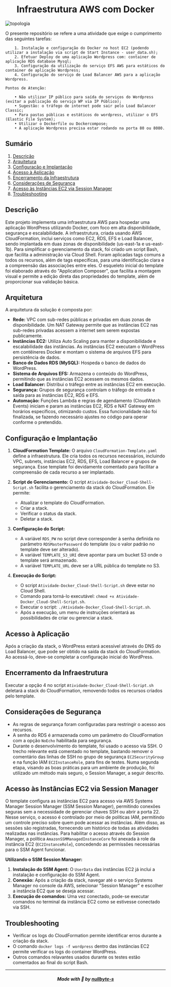<h1 align="center">Infraestrutura AWS com Docker</h1>

![topologia](https://github.com/user-attachments/assets/e8c65ae4-2ae1-4cea-9a86-dbe34acdf10b)

O presente repositório se refere a uma atividade que exige o cumprimento das seguintes tarefas:

        1. Instalação e configuração do Docker no host EC2 (podendo utilizar a instalação via script de Start Instance - user_data.sh);
        2. Efetuar Deploy de uma aplicação Wordpress com: container de aplicação RDS database Mysql;
        3. Configuração da utilização do serviço EFS AWS para estáticos do container de aplicação Wordpress;
        4. Configuração do serviço de Load Balancer AWS para a aplicação Wordpress.

    𝙿𝚘𝚗𝚝𝚘𝚜 𝚍𝚎 𝙰𝚝𝚎𝚗çã𝚘:
    
        • Não utilizar IP público para saída do serviços do Wordpress (evitar a publicação do serviço WP via IP Público);
        • Sugestão: o tráfego de internet pode sair pelo Load Balancer Classic;
        • Para pastas públicas e estáticos do wordpress, utilizar o EFS (Elastic File System);
        • Utilizar o Dockerfile ou Dockercompose;
        • A aplicação Wordpress precisa estar rodando na porta 80 ou 8080.

## Sumário
1. [Descrição](#descrição)
2. [Arquitetura](#arquitetura)
3. [Configuração e Implantação](#configuração-e-implantação)
4. [Acesso à Aplicação](#acesso-à-aplicação)
5. [Encerramento da Infraestrutura](#encerramento-da-infraestrutura)
6. [Considerações de Segurança](#considerações-de-segurança)
7. [Acesso às Instâncias EC2 via Session Manager](#acesso-às-instâncias-ec2-via-session-manager)
8. [Troubleshooting](#troubleshooting)


## Descrição

Este projeto implementa uma infraestrutura AWS para hospedar uma aplicação WordPress utilizando Docker, com foco em alta disponibilidade, segurança e escalabilidade. A infraestrutura, criada usando AWS CloudFormation, inclui serviços como EC2, RDS, EFS e Load Balancer, sendo implantada em duas zonas de disponibilidade (us-east-1a e us-east-1b). Para simplificar o gerenciamento da stack, foi criado um script Bash, que facilita a administração via Cloud Shell. Foram aplicadas tags comuns a todos os recursos, além de tags específicas, para uma identificação clara e a compreensão das associações entre eles. O esqueleto inicial do template foi elaborado através do "Application Composer", que facilita a montagem visual e permite a edição direta das propriedades do template, além de proporcionar sua validação básica.


## Arquitetura

A arquitetura da solução é composta por:

* **Rede:** VPC com sub-redes públicas e privadas em duas zonas de disponibilidade. Um NAT Gateway permite que as instâncias EC2 nas sub-redes privadas acessem a internet sem serem expostas publicamente.
* **Instâncias EC2:**  Utiliza Auto Scaling para manter a disponibilidade e escalabilidade das instâncias. As instâncias EC2 executam o WordPress em contêineres Docker e montam o sistema de arquivos EFS para persistência de dados.
* **Banco de Dados RDS (MySQL):** Hospeda o banco de dados do WordPress.
* **Sistema de Arquivos EFS:** Armazena o conteúdo do WordPress, permitindo que as instâncias EC2 acessem os mesmos dados.
* **Load Balancer:** Distribui o tráfego entre as instâncias EC2 em execução.
* **Segurança:** Grupos de segurança controlam o tráfego de entrada e saída para as instâncias EC2, RDS e EFS.
* **Automação:** Funções Lambda e regras de agendamento (CloudWatch Events) iniciam e param as instâncias EC2, RDS e NAT Gateway em horários específicos, otimizando custos. Essa funcionalidade não foi finalizada, se fazendo necessário ajustes no código para operar conforme o pretendido.


## Configuração e Implantação

1. **CloudFormation Template:** O arquivo `CloudFormation-Template.yaml` define a infraestrutura. Ele cria todos os recursos necessários, incluindo VPC, subnets, instâncias EC2, RDS, EFS, Load Balancer e grupos de segurança. Esse template foi devidamente comentado para facilitar a compreensão de cada recurso a ser implantado.

2. **Script de Gerenciamento:** O script `Atividade-Docker_Cloud-Shell-Script.sh` facilita o gerenciamento da stack do CloudFormation. Ele permite:
    * Atualizar o template do CloudFormation.
    * Criar a stack.
    * Verificar o status da stack.
    * Deletar a stack.

3. **Configuração do Script:**
    * A variável `RDS_PW` no script deve corresponder à senha definida no parâmetro `RDSMasterPassword` do template (ou o valor padrão no template deve ser alterado).
    * A variável `TEMPLATE_S3_URI` deve apontar para um bucket S3 onde o template será armazenado.
    * A variável `TEMPLATE_URL` deve ser a URL pública do template no S3.

4. **Execução do Script:**
    * O script `Atividade-Docker_Cloud-Shell-Script.sh` deve estar no Cloud Shell.
    * Comando para torná-lo executável: `chmod +x Atividade-Docker_Cloud-Shell-Script.sh`.
    * Executar o script: `./Atividade-Docker_Cloud-Shell-Script.sh`.
    * Após a execução, um menu de instruções orientará as possibilidades de criar ou gerenciar a stack.


## Acesso à Aplicação

Após a criação da stack, o WordPress estará acessível através do DNS do Load Balancer, que pode ser obtido na saída da stack do CloudFormation. Ao acessá-lo, deve-se completar a configuração inicial do WordPress.


## Encerramento da Infraestrutura

Executar a opção 4 no script `Atividade-Docker_Cloud-Shell-Script.sh` deletará a stack do CloudFormation, removendo todos os recursos criados pelo template.


## Considerações de Segurança

* As regras de segurança foram configuradas para restringir o acesso aos recursos.
* A senha do RDS é armazenada como um parâmetro do CloudFormation com a opção `NoEcho` habilitada para segurança.
* Durante o desenvolvimento do template, foi usado o acesso via SSH. O trecho relevante está comentado no template, bastando remover o comentário das linhas de SSH no grupo de segurança `EC2SecurityGroup` e na função IAM `EC2InstanceRole`, para fins de testes. Numa segunda etapa, visando as boas práticas para um ambiente de produção, foi utilizado um método mais seguro, o Session Manager, a seguir descrito.


## Acesso às Instâncias EC2 via Session Manager

O template configura as instâncias EC2 para acesso via AWS Systems Manager Session Manager (SSM Session Manager), permitindo conexões seguras sem a necessidade de gerenciar chaves SSH ou abrir a porta 22. Nesse serviço, o acesso é controlado por meio de políticas IAM, permitindo um controle preciso sobre quem pode acessar as instâncias. Além disso, as sessões são registradas, fornecendo um histórico de todas as atividades realizadas nas instâncias. Para habilitar o acesso através do Session Manager, a política `AmazonSSMManagedInstanceCore` foi anexada à role da instância EC2 (`EC2InstanceRole`), concedendo as permissões necessárias para o SSM Agent funcionar.

**Utilizando o SSM Session Manager:**

1. **Instalação do SSM Agent:** O `UserData` das instâncias EC2 já inclui a instalação e configuração do SSM Agent.
2. **Conexão:** Após a criação da stack, navegar até o serviço Systems Manager no console da AWS, selecionar "Session Manager" e escolher a instância EC2 que se deseja acessar.
3. **Execução de comandos:** Uma vez conectado, pode-se executar comandos no terminal da instância EC2 como se estivesse conectado via SSH.


## Troubleshooting

* Verificar os logs do CloudFormation permite identificar erros durante a criação da stack.
* O comando `docker logs -f wordpress` dentro das instâncias EC2 permite verificar os logs do container WordPress.
* Outros comandos relavantes usados durante os testes estão comentados ao final do script Bash.

---

<h5 align="center">Made with 💜 by <a href="https://github.com/nullbyte-s/">nullbyte-s</a><br>